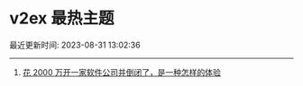 # v2ex 最热主题

最近更新时间: 2023-08-31 13:02:36

--- 
1. [花 2000 万开一家软件公司并倒闭了，是一种怎样的体验](https://www.v2ex.com/t/969642) 
